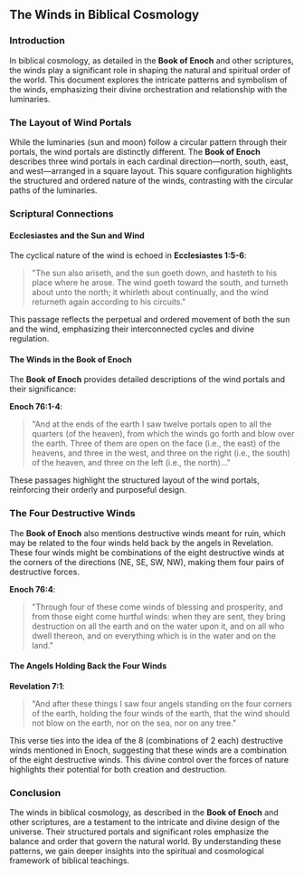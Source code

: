 ## The Winds in Biblical Cosmology

### Introduction

In biblical cosmology, as detailed in the **Book of Enoch** and other scriptures, the winds play a significant role in shaping the natural and spiritual order of the world. This document explores the intricate patterns and symbolism of the winds, emphasizing their divine orchestration and relationship with the luminaries.

### The Layout of Wind Portals

While the luminaries (sun and moon) follow a circular pattern through their portals, the wind portals are distinctly different. The **Book of Enoch** describes three wind portals in each cardinal direction—north, south, east, and west—arranged in a square layout. This square configuration highlights the structured and ordered nature of the winds, contrasting with the circular paths of the luminaries.

### Scriptural Connections

#### Ecclesiastes and the Sun and Wind

The cyclical nature of the wind is echoed in **Ecclesiastes 1:5-6**:

> "The sun also ariseth, and the sun goeth down, and hasteth to his place where he arose. The wind goeth toward the south, and turneth about unto the north; it whirleth about continually, and the wind returneth again according to his circuits."

This passage reflects the perpetual and ordered movement of both the sun and the wind, emphasizing their interconnected cycles and divine regulation.

#### The Winds in the Book of Enoch

The **Book of Enoch** provides detailed descriptions of the wind portals and their significance:

**Enoch 76:1-4**:
> "And at the ends of the earth I saw twelve portals open to all the quarters (of the heaven), from which the winds go forth and blow over the earth. Three of them are open on the face (i.e., the east) of the heavens, and three in the west, and three on the right (i.e., the south) of the heaven, and three on the left (i.e., the north)..."

These passages highlight the structured layout of the wind portals, reinforcing their orderly and purposeful design.

### The Four Destructive Winds

The **Book of Enoch** also mentions destructive winds meant for ruin, which may be related to the four winds held back by the angels in Revelation. These four winds might be combinations of the eight destructive winds at the corners of the directions (NE, SE, SW, NW), making them four pairs of destructive forces.

**Enoch 76:4**:
> "Through four of these come winds of blessing and prosperity, and from those eight come hurtful winds: when they are sent, they bring destruction on all the earth and on the water upon it, and on all who dwell thereon, and on everything which is in the water and on the land."

#### The Angels Holding Back the Four Winds

**Revelation 7:1**:
> "And after these things I saw four angels standing on the four corners of the earth, holding the four winds of the earth, that the wind should not blow on the earth, nor on the sea, nor on any tree."

This verse ties into the idea of the 8 (combinations of 2 each) destructive winds mentioned in Enoch, suggesting that these winds are a combination of the eight destructive winds. This divine control over the forces of nature highlights their potential for both creation and destruction.

### Conclusion

The winds in biblical cosmology, as described in the **Book of Enoch** and other scriptures, are a testament to the intricate and divine design of the universe. Their structured portals and significant roles emphasize the balance and order that govern the natural world. By understanding these patterns, we gain deeper insights into the spiritual and cosmological framework of biblical teachings.


